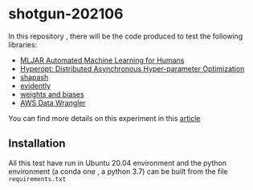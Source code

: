 # shotgun-202106

In this repository , there will be the code produced to test the following libraries:
* [MLJAR Automated Machine Learning for Humans](https://github.com/mljar/mljar-supervised#mljar-automated-machine-learning-for-humans)
* [Hyperopt: Distributed Asynchronous Hyper-parameter Optimization](http://hyperopt.github.io/hyperopt/)
* [shapash](https://github.com/MAIF/shapash)
* [evidently](https://github.com/evidentlyai/evidently)
* [weights and biases](https://wandb.ai/site)
* [AWS Data Wrangler](https://github.com/awslabs/aws-data-wrangler)

You can find more details on this experiment in this [article](http://the-odd-dataguy.com/)

## Installation

All this test have run in Ubuntu 20.04 environment and the python environment (a conda one , a python 3.7) can be built from the file `requirements.txt`